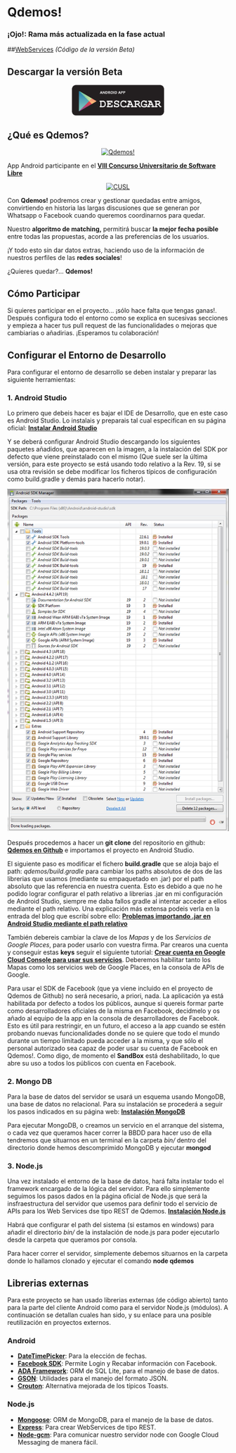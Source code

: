 Qdemos!
=========

### ¡Ojo!: Rama más actualizada en la fase actual 

##[WebServices](https://github.com/Qdemos/qdemosapp/tree/webservices) *(Código de la versión Beta)*

## Descargar la versión Beta ##

<a href="https://github.com/Qdemos/qdemosapp/raw/webservices/QdemosVersion1.0.apk">
  <p align="center">
    <img alt="App" src="https://raw.githubusercontent.com/Qdemos/qdemosapp/webservices/imagenesREADME/descarga.png" width="210"/>
  </p>
</a>

## ¿Qué es Qdemos? ##

<a href="http://qdemos.wordpress.com/">
  <p align="center">
    <img alt="Qdemos!" src="http://qdemos.files.wordpress.com/2014/01/screenshot_2014-01-08-17-24-58.png?w=310&h=550" />
  </p>
</a>

App Android participante en el [**VIII Concurso Universitario de Software Libre**](http://www.concursosoftwarelibre.org/1314/)

<a href="http://www.concursosoftwarelibre.org/1314/">
  <p align="center">
    <img alt="CUSL" src="http://www.concursosoftwarelibre.org/1314/themes/kanji/logo.png"/>
  </p>
</a>

Con **Qdemos!** podremos crear y gestionar quedadas entre amigos, convirtiendo en historia las largas discusiones que se generan por Whatsapp o Facebook cuando queremos coordinarnos para quedar.

Nuestro **algoritmo de matching,** permitirá buscar **la mejor fecha posible** entre todas las propuestas, acorde a las preferencias de los usuarios.

¡Y todo esto sin dar datos extras, haciendo uso de la información de nuestros perfiles de las **redes sociales**!

¿Quieres quedar?... **Qdemos!**

## Cómo Participar ##

Si quieres participar en el proyecto... ¡sólo hace falta que tengas ganas!. Después configura todo el entorno como se explica en sucesivas secciones y empieza a hacer tus pull request de las funcionalidades o mejoras que cambiarias o añadirias. ¡Esperamos tu colaboración!

## Configurar el Entorno de Desarrollo ##

Para configurar el entorno de desarrollo se deben instalar y preparar las siguiente herramientas:

### 1. Android Studio ###

Lo primero que debeis hacer es bajar el IDE de Desarrollo, que en este caso es Android Studio. Lo instalais y preparais tal cual especifican en su página oficial: [**Instalar Android Studio**](http://developer.android.com/sdk/installing/studio.html)

Y se deberá configurar Android Studio descargando los siguientes paquetes añadidos, que aparecen en la imagen, a la instalación del SDK por defecto que viene preinstalado con el mismo (Que suele ser la última versión, para este proyecto se está usando todo relativo a la Rev. 19, si se usa otra revisión se debe modificar los ficheros típicos de configuración como build.gradle y demás para hacerlo notar).


<a href="https://github.com/Qdemos/qdemosapp/blob/master/imagenesREADME/instalacionQdemosSDKAndroid.png?raw=true">
  <p align="center">
    <img alt="ConfiguracionAS" src="https://github.com/Qdemos/qdemosapp/blob/master/imagenesREADME/instalacionQdemosSDKAndroid.png?raw=true" />
  </p>
</a>

Después procedemos a hacer un **git clone** del repositorio en github: [**Qdemos en Github**](https://github.com/Qdemos/qdemosapp) e importamos el proyecto en Android Studio.

El siguiente paso es modificar el fichero **build.gradle** que se aloja bajo el path: *qdemos/build.gradle* para cambiar los paths absolutos de dos de las librerias que usamos (mediante su empaquetado en .jar) por el path absoluto que las referencia en nuestra cuenta. Esto es debido a que no he podido lograr configurar el path relativo a librerias .jar en mi configuración de Android Studio, siempre me daba fallos gradle al intentar acceder a ellos mediante el path relativo. Una explicación más extensa podeis verla en la entrada del blog que escribí sobre ello: [**Problemas importando .jar en Android Studio mediante el path relativo**](http://qdemos.wordpress.com/2014/01/13/definiendo-los-modelos-de-bbdd/)

También debereis cambiar la clave de los *Mapas* y de los *Servicios de Google Places*, para poder usarlo con vuestra firma. Par crearos una cuenta y conseguir estas **keys** seguir el siguiente tutorial: [**Crear cuenta en Google Cloud Console para usar sus servicios**](http://www.sgoliver.net/blog/?p=3244). Deberemos habilitar tanto los Mapas como los servicios web de Google Places, en la consola de APIs de Google.

Para usar el SDK de Facebook (que ya viene incluido en el proyecto de Qdemos de Github) no será necesario, a priori, nada. La aplicación ya está habilitada por defecto a todos los públicos, aunque si quereis formar parte como desarrolladores oficiales de la misma en Facebook, decidmelo y os añado al equipo de la app en la consola de desarrolladores de Facebook. Esto es útil para restringir, en un futuro, el acceso a la app cuando se estén probando nuevas funcionalidades donde no se quiere que todo el mundo durante un tiempo limitado pueda acceder a la misma, y que sólo el personal autorizado sea capaz de poder usar su cuenta de Facebook en Qdemos!. Como digo, de momento el **SandBox** está deshabilitado, lo que abre su uso a todos los públicos con cuenta en Facebook.

### 2. Mongo DB ###

Para la base de datos del servidor se usará un esquema usando MongoDB, una base de datos no relacional. Para su instalación se procederá a seguir los pasos indicados en su página web: [**Instalación MongoDB**](http://www.mongodb.org/downloads)

Para ejecutar MongoDB, o creamos un servicio en el arranque del sistema, o cada vez que queramos hacer correr la BBDD para hacer uso de ella tendremos que situarnos en un terminal en la carpeta *bin/* dentro del directorio donde hemos descomprimido MongoDB y ejecutar **mongod**

### 3. Node.js ###

Una vez instalado el entorno de la base de datos, hará falta instalar todo el framework encargado de la lógica del servidor. Para ello simplemente seguimos los pasos dados en la página oficial de Node.js que será la insfraestructura del servidor que usemos para definir todo el servicio de APIs para los Web Services dse tipo REST de Qdemos. [**Instalación Node.js**](http://www.nodejs.org/)

Habrá que configurar el path del sistema (si estamos en windows) para añadir el directorio *bin/* de la instalación de node.js para poder ejecutarlo desde la carpeta que queramos por consola.

Para hacer correr el servidor, simplemente debemos situarnos en la carpeta donde lo hallamos clonado y ejecutar el comando **node qdemos**

## Librerias externas ##

Para este proyecto se han usado librerias externas (de código abierto) tanto para la parte del cliente Android como para el servidor Node.js (módulos). A continuación se detallan cuales han sido, y su enlace para una posible reutilización en proyectos externos.

### Android ###

* [**DateTimePicker**](https://github.com/flavienlaurent/datetimepicker): Para la elección de fechas.
* [**Facebook SDK**](https://github.com/facebook/facebook-android-sdk): Permite Login y Recabar información con Facebook.
* [**ADA Framework**](https://github.com/mobandme/ADA-Framework): ORM de SQL Lite, para el manejo de base de datos.
* [**GSON**](https://code.google.com/p/google-gson/): Utilidades para el manejo del formato JSON.
* [**Crouton**](https://github.com/keyboardsurfer/Crouton): Alternativa mejorada de los típicos Toasts.

### Node.js ###

* [**Mongoose**](https://github.com/LearnBoost/mongoose): ORM de MongoDB, para el manejo de la base de datos.
* [**Express**](https://github.com/visionmedia/express): Para crear WebServices de tipo REST.
* [**Node-gcm**](https://github.com/ToothlessGear/node-gcm): Para comunicar nuestro servidor node con Google Cloud Messaging de manera fácil. 
